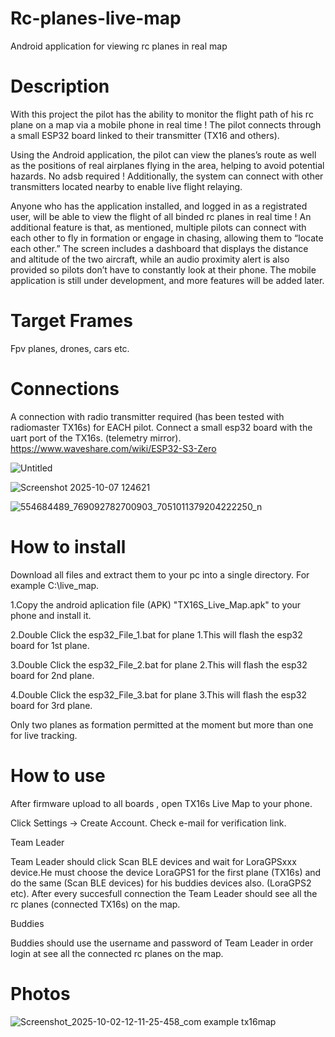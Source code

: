 # Rc-planes-live-map
Android application for viewing rc planes in real map

# Description

With this project the pilot has the ability to monitor the flight path of his rc plane on a map via a mobile phone in real time !
The pilot connects through a small ESP32 board linked to their transmitter (TX16 and others).

Using the Android application, the pilot can view the planes’s route as well as the positions of real airplanes flying in the area, helping to avoid potential hazards. No adsb required !
Additionally, the system can connect with other transmitters located nearby to enable live flight relaying.

Anyone who has the application installed, and logged in as a registrated user, will be able to view the flight of all binded rc planes in real time !
An additional feature is that, as mentioned, multiple pilots can connect with each other to fly in formation or engage in chasing, allowing them to “locate each other.” 
The screen includes a dashboard that displays the distance and altitude of the two aircraft, while an audio proximity alert is also provided so pilots don’t have to constantly look at their phone.
The mobile application is still under development, and more features will be added later.

# Target Frames  
Fpv planes, drones, cars  etc. 

# Connections
A connection with radio transmitter required (has been tested with radiomaster TX16s) for EACH pilot.
Connect a small esp32 board with the uart port of the TX16s. (telemetry mirror).
https://www.waveshare.com/wiki/ESP32-S3-Zero

![Untitled](https://github.com/user-attachments/assets/ed2c3375-fcf4-490c-9bae-6a5e4e2d6a97)

![Screenshot 2025-10-07 124621](https://github.com/user-attachments/assets/4522bbd9-6ea7-4dd8-a557-24255c06dc51)

![554684489_769092782700903_7051011379204222250_n](https://github.com/user-attachments/assets/c7002690-f13f-4fef-b4d2-5a4a5e5ac588)



# How to install
Download all files and extract them to your pc into a single directory. For example C:\\live_map.

1.Copy the android aplication file (APK) "TX16S_Live_Map.apk" to your phone and install it.

2.Double Click the esp32_File_1.bat for plane 1.This will flash the esp32 board for 1st plane.

3.Double Click the esp32_File_2.bat for plane 2.This will flash the esp32 board for 2nd plane.

4.Double Click the esp32_File_3.bat for plane 3.This will flash the esp32 board for 3rd plane.

Only two planes as formation permitted at the moment but more than one for live tracking.

# How to use
After firmware upload to all boards , open TX16s Live Map to your phone.

Click Settings -> Create Account. Check e-mail for verification link.

Team Leader

  Team Leader should click Scan BLE devices and wait for LoraGPSxxx device.He must choose the device LoraGPS1 for the first plane (TX16s)
  and do the same (Scan BLE devices) for his  buddies devices also. (LoraGPS2 etc).
  After every succesfull connection the Team Leader should see all the rc planes (connected TX16s) on the map.
  

Buddies

  Buddies should use the username and password of Team Leader in order login at see all the connected rc planes on the map.  



# Photos



![Screenshot_2025-10-02-12-11-25-458_com example tx16map](https://github.com/user-attachments/assets/1c8875e0-9d4f-4cdd-a4b2-7fb37b2d34a8)






